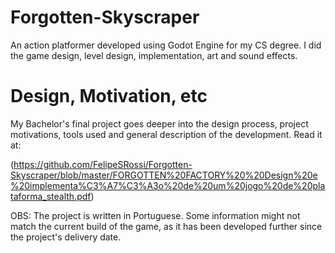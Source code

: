 # Forgotten-Skyscraper
An action platformer developed using Godot Engine for my CS degree. I did the game design, level design, implementation, art and sound effects.

# Design, Motivation, etc
My Bachelor's final project goes deeper into the design process, project motivations, tools used and general description of the development. Read it at:

(https://github.com/FelipeSRossi/Forgotten-Skyscraper/blob/master/FORGOTTEN%20FACTORY%20%20Design%20e%20implementa%C3%A7%C3%A3o%20de%20um%20jogo%20de%20plataforma_stealth.pdf)

OBS: The project is written in Portuguese. Some information might not match the current build of the game, as it has been developed further since the project's delivery date.


